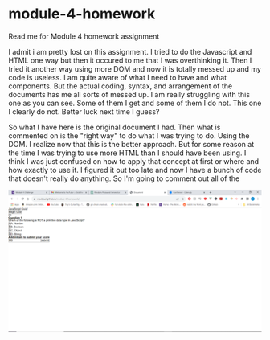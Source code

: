 # module-4-homework
Read me for Module 4 homework assignment

I admit i am pretty lost on this assignment. I tried to do the Javascript and HTML one way but then it occured to me that I was overthinking it. Then I tried it another way using more DOM and now it is totally messed up and my code is useless. I am quite aware of what I need to have and what components. But the actual coding, syntax, and arrangement of the documents has me all sorts of messed up. I am really struggling with this one as you can see. Some of them I get and some of them I do not. This one I clearly do not. Better luck next time I guess?

So what I have here is the original document I had. Then what is commented on is the "right way" to do what I was trying to do. Using the DOM. I realize now that this is the better approach. But for some reason at the time I was trying to use more HTML than I should have been using. I think I was just confused on how to apply that concept at first or where and how exactly to use it. I figured it out too late and now I have a bunch of code that doesn't really do anything. So I'm going to comment out all of the 

![screenshot](image.png)






<!-- Pseudo Code 
# 04 Web APIs: Code Quiz

- Create file/folder structure
    - Two seperate HTML pages (one for the quiz, one for hiscores)
- Once a start button is clicked
    - Quiz starts, timer starts counting down (Set Interval)

    - When an answer is selected
        - IF an answer is wrong, then decrement our timer (15 seconds)
            - Display that user choice was incorrect, move to the next question
        - IF an answer is correct
            - Display that user choice was correct
            - We want to either display score with remaining time OR increment score(Up to you)
        - For loop to loop thru questions array to the next question

    - When timer hits 0 OR no more questions in our array
        - Then we have to clear Interval
        - Then allow user to input initials (prevent default on our html form)
        - Display the users score and Then link to hiscores page
        - Save data to local storage

    - We will use javascript to dynamically create our HTML 
        - createElement to create 
            - Maybe  for our question, buttons for our choices, maybe an H2 to display wrong/right to user

var questions = [
    {
        question: "What does HTML stand for?",
        choices: ["Hyper text markup language", "Hyper text martian language", "answer 3", "Answer 4"],
        answer: "Hyper text markup language",
    },
    {
        question: "Commonly used data types DO NOT include",
        choices: ["Strings", "booleans", "alerts", "numbers"],
        answer: "alerts",
    },
    {
        question: "The condition in an if / else statement is enclosed within ____.
        choices: ["quotes", "curly brackets", "parentheses", "square brackets"],
        answer: "parentheses",
    }
]
var El = createElement("")
El.textContent = questions[1].question -->